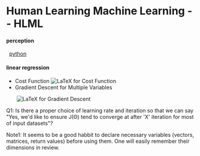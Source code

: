 # Human Learning Machine Learning -- HLML
#### perception 
&nbsp; [python](https://github.com/zjn0505/ML/blob/master/perceptron.py)

#### linear regression
- Cost Function
![LaTeX for Cost Function](http://www.sciweavers.org/upload/Tex2Img_1492691651/render.png)
- Gradient Descent for Multiple Variables

&nbsp;&nbsp;&nbsp;&nbsp;&nbsp;&nbsp; ![LaTeX for Gradient Descent](http://www.sciweavers.org/upload/Tex2Img_1492581297/render.png)

<!--- LaTeX generated in http://www.sciweavers.org/free-online-latex-equation-editor -->
<!--- (\theta_j := \theta_j - \alpha \frac{1}{m}\sum_{i=1}^{m}(h_\theta(x^{(i)}-y^{(i)})x_j^{(i)})) -->

Q1: Is there a proper choice of learning rate and iteration so that we can say "Yes, we'd like to ensure J(Θ) tend to converge at after 'X' iteration for most of input datasets"?

Note1: It seems to be a good habbit to declare necessary variables (vectors, matrices, return values) before using them. One will easily remember their dimensions in review.
